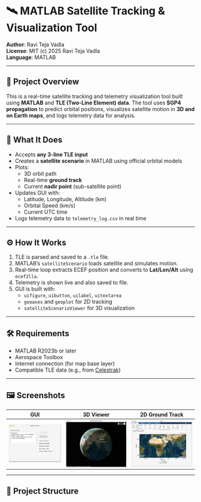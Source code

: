 # 🛰️ MATLAB Satellite Tracking & Visualization Tool

**Author**: Ravi Teja Vadla  
**License**: MIT (c) 2025 Ravi Teja Vadla   
**Language**: MATLAB

---

## 🔭 Project Overview

This is a real-time satellite tracking and telemetry visualization tool built using **MATLAB** and **TLE (Two-Line Element) data**. The tool uses **SGP4 propagation** to predict orbital positions, visualizes satellite motion in **3D and on Earth maps**, and logs telemetry data for analysis.

---

## 🧠 What It Does

- Accepts **any 3-line TLE input**
- Creates a **satellite scenario** in MATLAB using official orbital models
- Plots:
  - 3D orbit path
  - Real-time **ground track**
  - Current **nadir point** (sub-satellite point)
- Updates GUI with:
  - Latitude, Longitude, Altitude (km)
  - Orbital Speed (km/s)
  - Current UTC time
- Logs telemetry data to `telemetry_log.csv` in real time

---

## ⚙️ How It Works

1. TLE is parsed and saved to a `.tle` file.
2. MATLAB’s `satelliteScenario` loads satellite and simulates motion.
3. Real-time loop extracts ECEF position and converts to **Lat/Lon/Alt** using `ecef2lla`.
4. Telemetry is shown live and also saved to file.
5. GUI is built with:
   - `uifigure`, `uibutton`, `uilabel`, `uitextarea`
   - `geoaxes` and `geoplot` for 2D tracking
   - `satelliteScenarioViewer` for 3D visualization

---

## 🛠️ Requirements

- MATLAB R2023b or later
- Aerospace Toolbox
- Internet connection (for map base layer)
- Compatible TLE data (e.g., from [Celestrak](https://celestrak.org))

---

## 🖼️ Screenshots

| GUI | 3D Viewer | 2D Ground Track |
|-----|-----------|-----------------|
| ![GUI](images/gui_interface.png) | ![3D](images/eci_orbit.png) | ![2D](images/ground_track.png) |

---

## 📂 Project Structure
